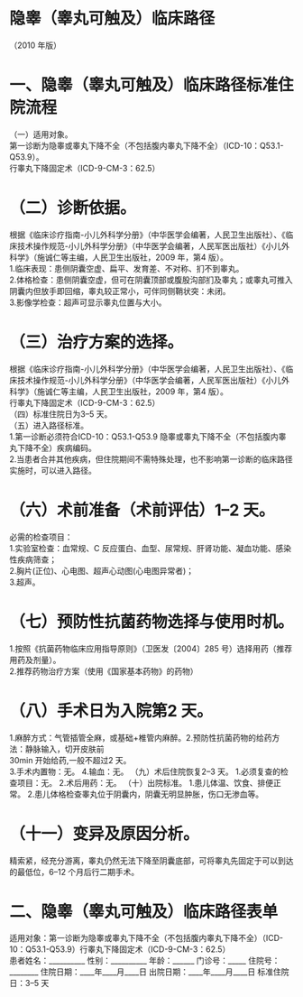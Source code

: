 # 隐睾（睾丸可触及）临床路径  
（2010 年版）  
# 一、隐睾（睾丸可触及）临床路径标准住院流程  
（一）适用对象。  
第一诊断为隐睾或睾丸下降不全（不包括腹内睾丸下降不全）（ICD-10：Q53.1-Q53.9）。  
行睾丸下降固定术（ICD-9-CM-3：62.5）  
# （二）诊断依据。  
根据《临床诊疗指南-小儿外科学分册》（中华医学会编著，人民卫生出版社）、《临床技术操作规范-小儿外科学分册》（中华医学会编著，人民军医出版社）《小儿外科学》（施诚仁等主编，人民卫生出版社，2009 年，第4 版）。  
1.临床表现：患侧阴囊空虚、扁平、发育差、不对称、扪不到睾丸。  
2.体格检查：患侧阴囊空虚，但可在阴囊顶部或腹股沟部扪及睾丸；或睾丸可推入阴囊内但放手即回缩，睾丸较正常小，可伴同侧鞘状突：未闭。  
3.影像学检查：超声可显示睾丸位置与大小。  
# （三）治疗方案的选择。  
根据《临床诊疗指南-小儿外科学分册》（中华医学会编著，人民卫生出版社）、《临床技术操作规范-小儿外科学分册》（中华医学会编著，人民军医出版社）《小儿外科学》（施诚仁等主编，人民卫生出版社，2009 年，第4 版）。  
行睾丸下降固定术（ICD-9-CM-3：62.5）  
（四）标准住院日为3–5 天。  
（五）进入路径标准。  
1.第一诊断必须符合ICD-10：Q53.1-Q53.9 隐睾或睾丸下降不全（不包括腹内睾丸下降不全）疾病编码。  
2.当患者合并其他疾病，但住院期间不需特殊处理，也不影响第一诊断的临床路径实施时，可以进入路径。  
# （六）术前准备（术前评估）1–2 天。  
必需的检查项目：  
1.实验室检查：血常规、C 反应蛋白、血型、尿常规、肝肾功能、凝血功能、感染性疾病筛查；  
2.胸片(正位)、心电图、超声心动图(心电图异常者)；  
3.超声。  
# （七）预防性抗菌药物选择与使用时机。  
1.按照《抗菌药物临床应用指导原则》（卫医发〔2004〕285 号）选择用药（推荐用药及剂量）。  
2.推荐药物治疗方案（使用《国家基本药物》的药物）  
# （八）手术日为入院第2 天。  
1.麻醉方式：气管插管全麻，或基础$+$椎管内麻醉。2.预防性抗菌药物的给药方法：静脉输入，切开皮肤前  
30min 开始给药,一般不超过2 天。  
3.手术内置物：无。  4.输血：无。 （九）术后住院恢复2–3 天。 1.必须复查的检查项目：无。 2.术后用药：无。 （十）出院标准。 1.患儿体温、饮食、排便正常。 2.患儿体格检查睾丸位于阴囊内，阴囊无明显肿胀，伤口无渗血等。  
# （十一）变异及原因分析。  
精索紧，经充分游离，睾丸仍然无法下降至阴囊底部，可将睾丸先固定于可以到达的最低位，6–12 个月后行二期手术。  
# 二、隐睾（睾丸可触及）临床路径表单  
适用对象：第一诊断为隐睾或睾丸下降不全（不包括腹内睾丸下降不全）（ICD-10：Q53.1-Q53.9）行睾丸下降固定术（ICD-9-CM-3：62.5）  
患者姓名：__________ 性别：__________ 年龄：______ 门诊号：_____ 住院号：________ 住院日期：____年____月____日  出院日期：____年____月____日   标准住院日：3–5 天  
